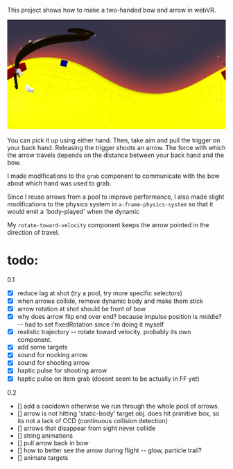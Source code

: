 This project shows how to make a two-handed bow and arrow in webVR.

![Alt text](captures/360_a.jpg?raw=true "Early Tests")

You can pick it up using either hand.  Then, take aim and pull the trigger on your back hand.  Releasing the trigger shoots an arrow.  The force with which the arrow travels depends on the distance between your back hand and the bow.

I made modifications to the ```grab``` component to communicate with the bow about which hand was used to grab.  

Since I reuse arrows from a pool to improve performance, I also made slight modifications to the physics system in ```a-frame-physics-system``` so that it would emit a 'body-played' when the dynamic 

My ```rotate-toward-velocity``` component keeps the arrow pointed in the direction of travel.

# todo:

0.1
- [x] reduce lag at shot (try a pool, try more specific selectors)
- [x] when arrows collide, remove dynamic body and make them stick
- [x] arrow rotation at shot should be front of bow
- [x] why does arrow flip end over end?  because impulse position is middle? -- had to set fixedRotation since i'm doing it myself
- [x] realistic trajectory -- rotate toward velocity. probably its own component. 
- [x] add some targets
- [x] sound for nocking arrow
- [x] sound for shooting arrow
- [x] haptic pulse for shooting arrow
- [x] haptic pulse on item grab (doesnt seem to be actually in FF yet)

0.2
- [] add a cooldown otherwise we run through the whole pool of arrows.
- [] arrow is not hitting 'static-body' target obj.  does hit primitive box, so its not a lack of CCD (continuous collision detection)
- [] arrows that disappear from sight never collide
- [] string animations
- [] pull arrow back in bow
- [] how to better see the arrow during flight -- glow, particle trail?
- [] animate targets
